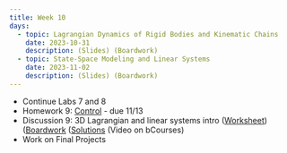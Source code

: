 ```yaml
---
title: Week 10
days:
  - topic: Lagrangian Dynamics of Rigid Bodies and Kinematic Chains
    date: 2023-10-31
    description: (Slides) (Boardwork)
  - topic: State-Space Modeling and Linear Systems
    date: 2023-11-02
    description: (Slides) (Boardwork)
---
```


- Continue Labs 7 and 8
- Homework 9: [Control](./assets/homework/hw9_control.pdf) - due 11/13
- Discussion 9: 3D Lagrangian and linear systems intro ([Worksheet](./assets/disc/disc9_3D_Lagrangian.pdf)) ([Boardwork](./assets/disc/disc9_boardwork.pdf) ([Solutions](./assets/disc/disc9_sols.pdf) (Video on bCourses)
- Work on Final Projects

<a id="Week11"></a>

